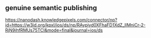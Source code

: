 

## genuine semantic publishing


https://nanodash.knowledgepixels.com/connector/np?id=https://w3id.org/kpxl/ios/ds/np/RAypjyd0XFhaFD1XdZ_IlMniCr-2-RjN9ihfRMUs75TCI&mode=final&journal=ios/ds
